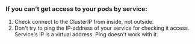 ### If you can't get access to your pods by service:
1. Check connect to the ClusterIP from inside, not outside.
2. Don't try to ping the IP-address of your service for checking it access.  
Service's IP is a virtual address. Ping doesn't work with it.
